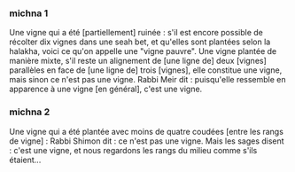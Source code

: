 
### michna 1
Une vigne qui a été [partiellement] ruinée : s'il est encore possible de récolter dix vignes dans une seah bet, et qu'elles sont plantées selon la halakha, voici ce qu'on appelle une "vigne pauvre". Une vigne plantée de manière mixte, s'il reste un alignement de [une ligne de] deux [vignes] parallèles en face de [une ligne de] trois [vignes], elle constitue une vigne, mais sinon ce n'est pas une vigne. Rabbi Meir dit : puisqu'elle ressemble en apparence à une vigne [en général], c'est une vigne.

### michna 2
Une vigne qui a été plantée avec moins de quatre coudées [entre les rangs de vigne] : Rabbi Shimon dit : ce n'est pas une vigne. Mais les sages disent : c'est une vigne, et nous regardons les rangs du milieu comme s'ils étaient... 